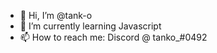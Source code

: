 - 👋 Hi, I’m @tank-o
- 🌱 I’m currently learning Javascript
- 📫 How to reach me: Discord @ tanko_#0492

<!---
tank-o/tank-o is a ✨ special ✨ repository because its `README.md` (this file) appears on your GitHub profile.
You can click the Preview link to take a look at your changes.
--->
